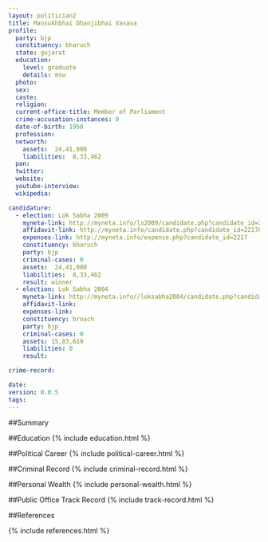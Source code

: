 ```yaml
---
layout: politician2
title: Mansukhbhai Dhanjibhai Vasava
profile: 
  party: bjp
  constituency: bharuch
  state: gujarat
  education: 
    level: graduate
    details: msw
  photo: 
  sex: 
  caste: 
  religion: 
  current-office-title: Member of Parliament
  crime-accusation-instances: 0
  date-of-birth: 1958
  profession: 
  networth: 
    assets:  24,41,000
    liabilities:  8,33,462
  pan: 
  twitter: 
  website: 
  youtube-interview: 
  wikipedia: 

candidature: 
  - election: Lok Sabha 2009
    myneta-link: http://myneta.info/ls2009/candidate.php?candidate_id=2217
    affidavit-link: http://myneta.info/candidate.php?candidate_id=2217&scan=original
    expenses-link: http://myneta.info/expense.php?candidate_id=2217
    constituency: bharuch 
    party: bjp
    criminal-cases: 0
    assets:  24,41,000
    liabilities:  8,33,462
    result: winner 
  - election: Lok Sabha 2004
    myneta-link: http://myneta.info//loksabha2004/candidate.php?candidate_id=1071
    affidavit-link: 
    expenses-link: 
    constituency: broach 
    party: bjp
    criminal-cases: 0
    assets: 15,83,619
    liabilities: 0
    result:  

crime-record: 

date: 
version: 0.0.5
tags: 
---
```

##Summary


##Education
{% include education.html %}


##Political Career
{% include political-career.html %}


##Criminal Record
{% include criminal-record.html %}


##Personal Wealth
{% include personal-wealth.html %}


##Public Office Track Record
{% include track-record.html %}


##References


{% include references.html %}